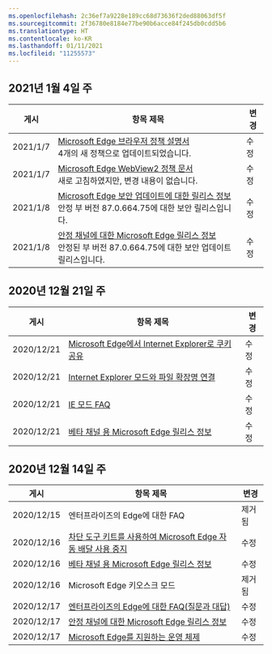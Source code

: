 ```yaml
---
ms.openlocfilehash: 2c36ef7a9228e189cc68d73636f2ded88063df5f
ms.sourcegitcommit: 2f36780e8184e77be90b6acce84f245db0cdd5b6
ms.translationtype: HT
ms.contentlocale: ko-KR
ms.lasthandoff: 01/11/2021
ms.locfileid: "11255573"
---
```

<!-- This file is generated automatically each week. Changes made to this file will be overwritten.-->

## 2021년 1월 4일 주


| 게시 |항목 제목 | 변경 |
|------|------------|--------|
| 2021/1/7 | [Microsoft Edge 브라우저 정책 설명서](/DeployEdge/microsoft-edge-policies)<br>4개의 새 정책으로 업데이트되었습니다. | 수정 |
| 2021/1/7 | [Microsoft Edge WebView2 정책 문서](/DeployEdge/microsoft-edge-webview-policies)<br>새로 고침하였지만, 변경 내용이 없습니다. | 수정 |
| 2021/1/8 | [Microsoft Edge 보안 업데이트에 대한 릴리스 정보](/DeployEdge/microsoft-edge-relnotes-security)<br>안정 부 버전 87.0.664.75에 대한 보안 릴리스입니다. | 수정 |
| 2021/1/8 | [안정 채널에 대한 Microsoft Edge 릴리스 정보](/DeployEdge/microsoft-edge-relnote-stable-channel)<br>안정된 부 버전 87.0.664.75에 대한 보안 업데이트 릴리스입니다. | 수정 |


## 2020년 12월 21일 주


| 게시 |항목 제목 | 변경 |
|------|------------|--------|
| 2020/12/21 | [Microsoft Edge에서 Internet Explorer로 쿠키 공유](/DeployEdge/edge-ie-mode-add-guidance-cookieshare) | 수정 |
| 2020/12/21 | [Internet Explorer 모드와 파일 확장명 연결](/DeployEdge/edge-ie-mode-add-guidance-filetype-associations) | 수정 |
| 2020/12/21 | [IE 모드 FAQ](/DeployEdge/edge-ie-mode-faq) | 수정 |
| 2020/12/21 | [베타 채널 용 Microsoft Edge 릴리스 정보](/DeployEdge/microsoft-edge-relnote-beta-channel) | 수정 |


## 2020년 12월 14일 주


| 게시 |항목 제목 | 변경 |
|------|------------|--------|
| 2020/12/15 | 엔터프라이즈의 Edge에 대한 FAQ | 제거됨 |
| 2020/12/16 | [차단 도구 키트를 사용하여 Microsoft Edge 자동 배달 사용 중지](/DeployEdge/microsoft-edge-blocker-toolkit) | 수정 |
| 2020/12/16 | [베타 채널 용 Microsoft Edge 릴리스 정보](/DeployEdge/microsoft-edge-relnote-beta-channel) | 수정 |
| 2020/12/16 | Microsoft Edge 키오스크 모드 | 제거됨 |
| 2020/12/17 | [엔터프라이즈의 Edge에 대한 FAQ(질문과 대답)](/DeployEdge/faqs-edge-in-the-enterprise) | 수정 |
| 2020/12/17 | [안정 채널에 대한 Microsoft Edge 릴리스 정보](/DeployEdge/microsoft-edge-relnote-stable-channel) | 수정 |
| 2020/12/17 | [Microsoft Edge를 지원하는 운영 체제](/DeployEdge/microsoft-edge-supported-operating-systems) | 수정 |
